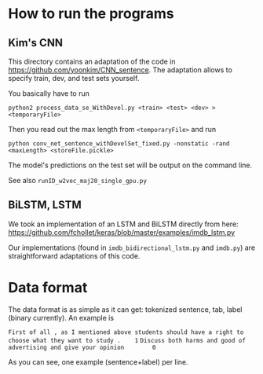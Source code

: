 # How to run the programs

## Kim's CNN

This directory contains an adaptation of the code in https://github.com/yoonkim/CNN_sentence.
The adaptation allows to specify train, dev, and test sets yourself.

You basically have to run

``python2 process_data_se_WithDevel.py <train> <test> <dev> > <temporaryFile>``

Then you read out the max length from `<temporaryFile>` and run

``python conv_net_sentence_withDevelSet_fixed.py -nonstatic -rand <maxLength> <storeFile.pickle>``

The model's predictions on the test set will be output on the command line. 

See also `runID_w2vec_maj20_single_gpu.py`

## BiLSTM, LSTM

We took an implementation of an LSTM and BiLSTM directly from here: https://github.com/fchollet/keras/blob/master/examples/imdb_lstm.py

Our implementations (found in `imdb_bidirectional_lstm.py` and `imdb.py`) are straightforward adaptations of this code.

# Data format

The data format is as simple as it can get: tokenized sentence, tab, label (binary currently). An example is

``First of all , as I mentioned above students should have a right to choose what they want to study .    1``
``Discuss both harms and good of advertising and give your opinion        0``

As you can see, one example (sentence+label) per line.
 
